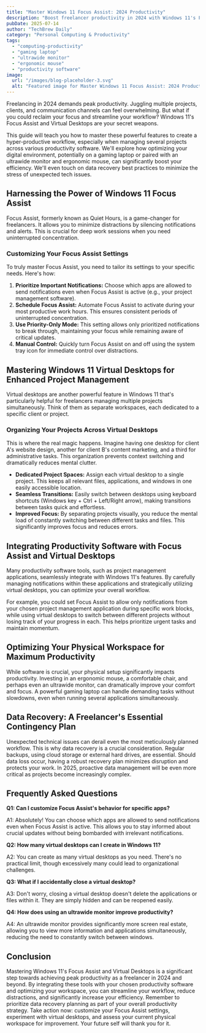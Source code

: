 ```yaml
---
title: "Master Windows 11 Focus Assist: 2024 Productivity"
description: "Boost freelancer productivity in 2024 with Windows 11's Focus Assist & Virtual Desktops.  Manage multiple projects efficiently using this complete guide. Learn how to optimize your workflow with an ultrawide monitor & ergonomic mouse for maximum focus. Read now!"
pubDate: 2025-07-14
author: "TechBrew Daily"
category: "Personal Computing & Productivity"
tags:
  - "computing-productivity"
  - "gaming laptop"
  - "ultrawide monitor"
  - "ergonomic mouse"
  - "productivity software"
image:
  url: "/images/blog-placeholder-3.svg"
  alt: "Featured image for Master Windows 11 Focus Assist: 2024 Productivity"
---
```


Freelancing in 2024 demands peak productivity. Juggling multiple projects, clients, and communication channels can feel overwhelming.  But what if you could reclaim your focus and streamline your workflow?  Windows 11's Focus Assist and Virtual Desktops are your secret weapons.

This guide will teach you how to master these powerful features to create a hyper-productive workflow, especially when managing several projects across various productivity software. We'll explore how optimizing your digital environment, potentially on a gaming laptop or paired with an ultrawide monitor and ergonomic mouse, can significantly boost your efficiency.  We'll even touch on data recovery best practices to minimize the stress of unexpected tech issues.

## Harnessing the Power of Windows 11 Focus Assist

Focus Assist, formerly known as Quiet Hours, is a game-changer for freelancers. It allows you to minimize distractions by silencing notifications and alerts.  This is crucial for deep work sessions when you need uninterrupted concentration.

### Customizing Your Focus Assist Settings

To truly master Focus Assist, you need to tailor its settings to your specific needs.  Here's how:

1. **Prioritize Important Notifications:**  Choose which apps are allowed to send notifications even when Focus Assist is active (e.g., your project management software).
2. **Schedule Focus Assist:** Automate Focus Assist to activate during your most productive work hours. This ensures consistent periods of uninterrupted concentration.
3. **Use Priority-Only Mode:** This setting allows only prioritized notifications to break through, maintaining your focus while remaining aware of critical updates.
4. **Manual Control:**  Quickly turn Focus Assist on and off using the system tray icon for immediate control over distractions.


## Mastering Windows 11 Virtual Desktops for Enhanced Project Management

Virtual desktops are another powerful feature in Windows 11 that's particularly helpful for freelancers managing multiple projects simultaneously.  Think of them as separate workspaces, each dedicated to a specific client or project.

### Organizing Your Projects Across Virtual Desktops

This is where the real magic happens.  Imagine having one desktop for client A's website design, another for client B's content marketing, and a third for administrative tasks.  This organization prevents context switching and dramatically reduces mental clutter.

*   **Dedicated Project Spaces:** Assign each virtual desktop to a single project.  This keeps all relevant files, applications, and windows in one easily accessible location.
*   **Seamless Transitions:**  Easily switch between desktops using keyboard shortcuts (Windows key + Ctrl + Left/Right arrow), making transitions between tasks quick and effortless.
*   **Improved Focus:** By separating projects visually, you reduce the mental load of constantly switching between different tasks and files.  This significantly improves focus and reduces errors.


## Integrating Productivity Software with Focus Assist and Virtual Desktops

Many productivity software tools, such as project management applications, seamlessly integrate with Windows 11's features. By carefully managing notifications within these applications and strategically utilizing virtual desktops, you can optimize your overall workflow.

For example, you could set Focus Assist to allow only notifications from your chosen project management application during specific work blocks, while using virtual desktops to switch between different projects without losing track of your progress in each.  This helps prioritize urgent tasks and maintain momentum.

## Optimizing Your Physical Workspace for Maximum Productivity

While software is crucial, your physical setup significantly impacts productivity.  Investing in an ergonomic mouse, a comfortable chair, and perhaps even an ultrawide monitor, can dramatically improve your comfort and focus.  A powerful gaming laptop can handle demanding tasks without slowdowns, even when running several applications simultaneously.


## Data Recovery: A Freelancer's Essential Contingency Plan

Unexpected technical issues can derail even the most meticulously planned workflow.  This is why data recovery is a crucial consideration.  Regular backups, using cloud storage or external hard drives, are essential.  Should data loss occur, having a robust recovery plan minimizes disruption and protects your work.  In 2025, proactive data management will be even more critical as projects become increasingly complex.


## Frequently Asked Questions

**Q1: Can I customize Focus Assist's behavior for specific apps?**

A1: Absolutely!  You can choose which apps are allowed to send notifications even when Focus Assist is active. This allows you to stay informed about crucial updates without being bombarded with irrelevant notifications.

**Q2: How many virtual desktops can I create in Windows 11?**

A2:  You can create as many virtual desktops as you need. There's no practical limit, though excessively many could lead to organizational challenges.

**Q3: What if I accidentally close a virtual desktop?**

A3:  Don't worry, closing a virtual desktop doesn't delete the applications or files within it. They are simply hidden and can be reopened easily.

**Q4:  How does using an ultrawide monitor improve productivity?**

A4: An ultrawide monitor provides significantly more screen real estate, allowing you to view more information and applications simultaneously, reducing the need to constantly switch between windows.


## Conclusion

Mastering Windows 11's Focus Assist and Virtual Desktops is a significant step towards achieving peak productivity as a freelancer in 2024 and beyond. By integrating these tools with your chosen productivity software and optimizing your workspace, you can streamline your workflow, reduce distractions, and significantly increase your efficiency. Remember to prioritize data recovery planning as part of your overall productivity strategy.  Take action now: customize your Focus Assist settings, experiment with virtual desktops, and assess your current physical workspace for improvement.  Your future self will thank you for it.